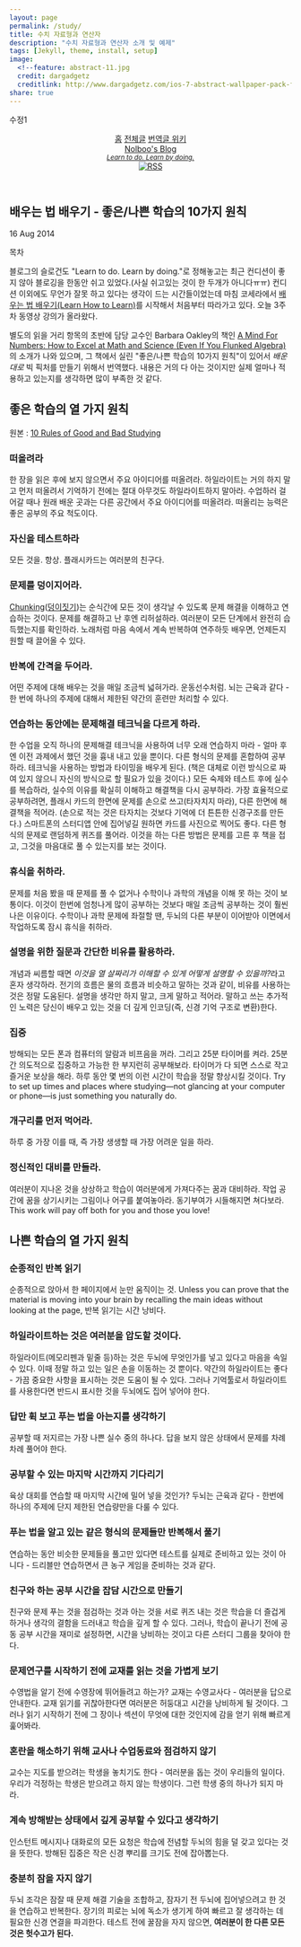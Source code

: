 ```yaml
---
layout: page
permalink: /study/
title: 수치 자료형과 연산자
description: "수치 자료형과 연산자 소개 및 예제"
tags: [Jekyll, theme, install, setup]
image:
  <!--feature: abstract-11.jpg
  credit: dargadgetz
  creditlink: http://www.dargadgetz.com/ios-7-abstract-wallpaper-pack-for-iphone-5-and-ipod-touch-retina/-->
share: true
---
```

수정1


<html lang="en">
<head>
  <meta charset="utf-8">
  <meta name="viewport" content="width=device-width, initial-scale=1.0">
<!--   <meta name="google-site-verification" content="aexITLS38FdIRzwj25OVWxm87rpa9l-UV0URTyC9cTs" /> -->
  <title>
    배우는 법 배우기 - 좋은/나쁜 학습의 10가지 원칙
    
    - @n0lb00's Blog
    
  </title>
<!--   <link type="text/css" rel="stylesheet" href="http://fonts.googleapis.com/css?family=Open+Sans:700,400|Titillium+Web:700,400"> -->
  <link rel="stylesheet" href="/css/site.css">
  <link href="/favicon.ico" rel="shortcut icon" type="image/x-icon" />
  <meta name="description" content="코세라의 배우는 법 배우기(Learn How to Learn) 강의 중 좋은/나쁜 학습의 열가지 원칙 번역" />
  <link rel="alternate" type="application/atom+xml" title="RSS Feed for Nolboo's blog" href="/feed.xml" />
  <script src="/js/instantclick.min.js" data-no-instant></script>
  <script data-no-instant>InstantClick.init();</script>
<!--    -->

  
</head>
<body>
  <div class="top-bar"></div>

  <div class="container">
    <div class="site">
      <header>
        <nav>
          <a class="" href="/">홈</a>
          <a class="" href="/archive/">전체글</a>
          <a class="" href="//github.com/nolboo/nolboo.github.io/wiki">번역글 위키</a>
        </nav>
        <div class="pull-right right logo">
          <div class="name">
            <a href="/">Nolboo's Blog</a><br />
            <small>
              <em>
                  <a href="/">Learn to do. Learn by doing.</a>
              </em>
            </small>
          </div>
          <a href="/feed.xml"><img class="avatar" src="/images/rss.jpg" alt="RSS" /></a>
        </div>
        <div class="clear"></div>
      </header>
      <div class="separator"></div>
      <article>
  <h1>
    배우는 법 배우기 - 좋은/나쁜 학습의 10가지 원칙
  </h1>
  <div class="center">
    <p class="meta">16 Aug 2014</p>
  </div>

<!--    -->

  <div class="post">
  <div id="toc"><p class="toc_title">목차</p></div>

<p>블로그의 슬로건도 &quot;Learn to do. Learn by doing.&quot;로 정해놓고는 최근 컨디션이 좋지 않아 블로깅을 한동안 쉬고 있었다.(사실 쉬고있는 것이 한 두개가 아니다ㅠㅠ) 컨디션 이외에도 무언가 잘못 하고 있다는 생각이 드는 시간들이었는데 마침 코세라에서 <a href="https://class.coursera.org/learning-001">배우는 법 배우기(Learn How to Learn)</a>를 시작해서 처음부터 따라가고 있다. 오늘 3주차 동영상 강의가 올라왔다. </p>

<p>별도의 읽을 거리 항목의 초반에 담당 교수인 Barbara Oakley의 책인 <a href="http://www.amazon.com/gp/product/039916524X/ref=as_li_tl?ie=UTF8&amp;camp=1789&amp;creative=390957&amp;creativeASIN=039916524X&amp;linkCode=as2&amp;tag=advicegoddess-20&amp;linkId=P652DST7UVIEMJ37">A Mind For Numbers: How to Excel at Math and Science (Even If You Flunked Algebra)</a>의 소개가 나와 있으며, 그 책에서 실린 &quot;좋은/나쁜 학습의 10가지 원칙&quot;이 있어서 <em>배운 대로</em> 빅 픽처를 만들기 위해서 번역했다. 내용은 거의 다 아는 것이지만 실제 얼마나 적용하고 있는지를 생각하면 많이 부족한 것 같다.</p>

<h2>좋은 학습의 열 가지 원칙</h2>

<p>원본 : <a href="https://class.coursera.org/learning-001/wiki/view?page=10Rules">10 Rules of Good and Bad Studying</a></p>

<h3>떠올려라</h3>

<p>한 장을 읽은 후에 보지 않으면서 주요 아이디어를 떠올려라. 하일라이트는 거의 하지 말고 먼저 떠올려서 기억하기 전에는 절대 아무것도 하일라이트하지 말아라. 수업하러 걸어갈 때나 원래 배운 곳과는 다른 공간에서 주요 아이디어를 떠올려라. 떠올리는 능력은 좋은 공부의 주요 척도이다.</p>

<h3>자신을 테스트하라</h3>

<p>모든 것을. 항상. 플래시카드는 여러분의 친구다.</p>

<h3>문제를 덩이지어라.</h3>

<p><a href="http://en.wikipedia.org/wiki/Chunking_(psychology)">Chunking</a>(<a href="http://ko.wikipedia.org/wiki/%EB%8D%A9%EC%9D%B4%EC%A7%93%EA%B8%B0">덩이짓기</a>)는 순식간에 모든 것이 생각날 수 있도록 문제 해결을 이해하고 연습하는 것이다. 문제를 해결하고 난 후엔 리허설하라. 여러분이 모든 단계에서 완전히 습득했는지를 확인하라. 노래처럼 마음 속에서 계속 반복하여 연주하듯 배우면, 언제든지 원할 때 끌어올 수 있다.</p>

<h3>반복에 간격을 두어라.</h3>

<p>어떤 주제에 대해 배우는 것을 매일 조금씩 넓혀가라. 운동선수처럼. 뇌는 근육과 같다 - 한 번에 하나의 주제에 대해서 제한된 약간의 훈련만 처리할 수 있다.</p>

<h3>연습하는 동안에는 문제해결 테크닉을 다르게 하라.</h3>

<p>한 수업을 오직 하나의 문제해결 테크닉을 사용하여 너무 오래 연습하지 마라 - 얼마 후엔 이전 과제에서 했던 것을 흉내 내고 있을 뿐이다. 다른 형식의 문제를 혼합하여 공부하라. 테크닉을 사용하는 방법과 타이밍을 배우게 된다. (책은 대체로 이런 방식으로 짜여 있지 않으니 자신의 방식으로 할 필요가 있을 것이다.) 모든 숙제와 테스트 후에 실수를 복습하라, 실수의 이유를 확실히 이해하고 해결책을 다시 공부하라. 가장 효율적으로 공부하려면, 플래시 카드의 한면에 문제를 손으로 쓰고(타자치지 마라), 다른 한면에 해결책을 적어라. (손으로 적는 것은 타자치는 것보다 기억에 더 튼튼한 신경구조를 만든다.) 스마트폰의 스터디앱 안에 집어넣길 원하면 카드를 사진으로 찍어도 좋다. 다른 형식의 문제로 랜덤하게 퀴즈를 풀어라. 이것을 하는 다른 방법은 문제를 고른 후 책을 접고, 그것을 마음대로 풀 수 있는지를 보는 것이다.</p>

<h3>휴식을 취하라.</h3>

<p>문제를 처음 봤을 때 문제를 풀 수 없거나 수학이나 과학의 개념을 이해 못 하는 것이 보통이다. 이것이 한번에 엄청나게 많이 공부하는 것보다 매일 조금씩 공부하는 것이 훨씬 나은 이유이다. 수학이나 과학 문제에 좌절할 땐, 두뇌의 다른 부분이 이어받아 이면에서 작업하도록 잠시 휴식을 취하라.</p>

<h3>설명을 위한 질문과 간단한 비유를 활용하라.</h3>

<p>개념과 씨름할 때면 <em>이것을 열 살짜리가 이해할 수 있게 어떻게 설명할 수 있을까?</em>라고 혼자 생각하라. 전기의 흐름은 물의 흐름과 비슷하고 말하는 것과 같이, 비유를 사용하는 것은 정말 도움된다. 설명을 생각만 하지 말고, 크게 말하고 적어라. 말하고 쓰는 추가적인 노력은 당신이 배우고 있는 것을 더 깊게 인코딩(즉, 신경 기억 구조로 변환)한다.</p>

<h3>집중</h3>

<p>방해되는 모든 폰과 컴퓨터의 알람과 비프음을 꺼라. 그리고 25분 타이머를 켜라. 25분간 의도적으로 집중하고 가능한 한 부지런히 공부해보라. 타이머가 다 되면 스스로 작고 즐거운 보상을 해라. 하루 동안 몇 번의 이런 시간이 학습을 정말 향상시킬 것이다. Try to set up times and places where studying—not glancing at your computer or phone—is just something you naturally do.</p>

<h3>개구리를 먼저 먹어라.</h3>

<p>하루 중 가장 이를 때, 즉 가장 생생할 때 가장 어려운 일을 하라.</p>

<h3>정신적인 대비를 만들라.</h3>

<p>여러분이 지나온 것을 상상하고 학습이 여러분에게 가져다주는 꿈과 대비하라. 작업 공간에 꿈을 상기시키는 그림이나 어구를 붙여놓아라. 동기부여가 시들해지면 쳐다보라. This work will pay off both for you and those you love!</p>

<h2>나쁜 학습의 열 가지 원칙</h2>

<h3>순종적인 반복 읽기</h3>

<p>순종적으로 앉아서 한 페이지에서 눈만 움직이는 것. Unless you can prove that the material is moving into your brain by recalling the main ideas without looking at the page, 반복 읽기는 시간 낭비다.</p>

<h3>하일라이트하는 것은 여러분을 압도할 것이다.</h3>

<p>하일라이트(메모리펜과 밑줄 등)하는 것은 두뇌에 무엇인가를 넣고 있다고 마음을 속일 수 있다. 이때 정말 하고 있는 일은 손을 이동하는 것 뿐이다. 약간의 하일라이트는 좋다 - 가끔 중요한 사항을 표시하는 것은 도움이 될 수 있다. 그러나 기억툴로서 하일라이트를 사용한다면 반드시 표시한 것을 두뇌에도 집어 넣어야 한다.  </p>

<h3>답만 휙 보고 푸는 법을 아는지를 생각하기</h3>

<p>공부할 때 저지르는 가장 나쁜 실수 중의 하나다. 답을 보지 않은 상태에서 문제를 차례차례 풀어야 한다.</p>

<h3>공부할 수 있는 마지막 시간까지 기다리기</h3>

<p>육상 대회를 연습할 때 마지막 시간에 밀어 넣을 것인가? 두뇌는 근육과 같다 - 한번에 하나의 주제에 단지 제한된 연습량만을 다룰 수 있다.</p>

<h3>푸는 법을 알고 있는 같은 형식의 문제들만 반복해서 풀기</h3>

<p>연습하는 동안 비슷한 문제들을 풀고만 있다면 테스트를 실제로 준비하고 있는 것이 아니다 - 드리블만 연습하면서 큰 농구 게임을 준비하는 것과 같다.</p>

<h3>친구와 하는 공부 시간을 잡담 시간으로 만들기</h3>

<p>친구와 문제 푸는 것을 점검하는 것과 아는 것을 서로 퀴즈 내는 것은 학습을 더 즐겁게 하거나 생각의 결함을 드러내고 학습을 깊게 할 수 있다. 그러나, 학습이 끝나기 전에 공동 공부 시간을 재미로 설정하면, 시간을 낭비하는 것이고 다른 스터디 그룹을 찾아야 한다.</p>

<h3>문제연구를 시작하기 전에 교재를 읽는 것을 가볍게 보기</h3>

<p>수영법을 알기 전에 수영장에 뛰어들려고 하는가? 교재는 수영교사다 - 여러분을 답으로 안내한다. 교재 읽기를 귀찮아한다면 여러분은 허둥대고 시간을 낭비하게 될 것이다. 그러나 읽기 시작하기 전에 그 장이나 섹션이 무엇에 대한 것인지에 감을 얻기 위해 빠르게 훑어봐라.</p>

<h3>혼란을 해소하기 위해 교사나 수업동료와 점검하지 않기</h3>

<p>교수는 지도를 받으려는 학생을 놓치기도 한다 - 여러분을 돕는 것이 우리들의 일이다. 우리가 걱정하는 학생은 받으려고 하지 않는 학생이다. 그런 학생 중의 하나가 되지 마라.</p>

<h3>계속 방해받는 상태에서 깊게 공부할 수 있다고 생각하기</h3>

<p>인스턴트 메시지나 대화로의 모든 요청은 학습에 전념할 두뇌의 힘을 덜 갖고 있다는 것을 뜻한다. 방해된 집중은 작은 신경 뿌리를 크기도 전에 잡아뽑는다. </p>

<h3>충분히 잠을 자지 않기</h3>

<p>두뇌 조각은 잠잘 때 문제 해결 기술을 조합하고, 잠자기 전 두뇌에 집어넣으려고 한 것을 연습하고 반복한다. 장기의 피로는 뇌에 독소가 생기게 하여 빠르고 잘 생각하는 데 필요한 신경 연결을 파괴한다. 테스트 전에 꿀잠을 자지 않으면, <strong>여러분이 한 다른 모든 것은 헛수고가 된다.</strong></p>

</body>
</html>
